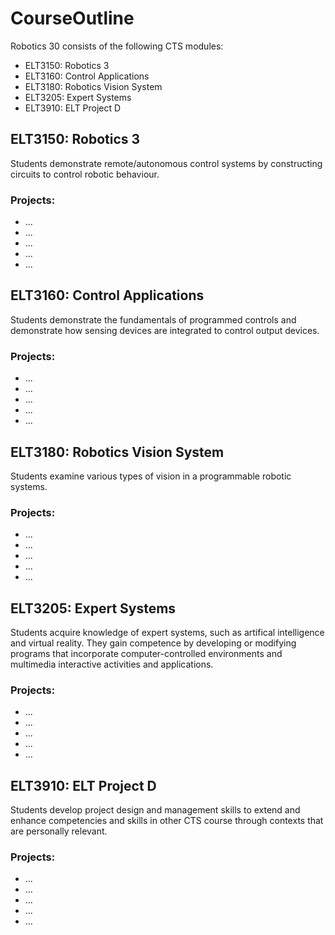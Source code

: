 # CourseOutline 

Robotics 30 consists of the following CTS modules:
 * ELT3150: Robotics 3
 * ELT3160: Control Applications
 * ELT3180: Robotics Vision System
 * ELT3205: Expert Systems
 * ELT3910: ELT Project D
 
## ELT3150: Robotics 3
Students demonstrate remote/autonomous control systems by constructing circuits to control robotic behaviour.
### Projects:
 * ...
 * ...
 * ...
 * ...
 * ...

## ELT3160: Control Applications
Students demonstrate the fundamentals of programmed controls and demonstrate how sensing devices are integrated to control output devices.
### Projects:
 * ...
 * ...
 * ...
 * ...
 * ...

## ELT3180: Robotics Vision System
Students examine various types of vision in a programmable robotic systems.
### Projects:
 * ...
 * ...
 * ...
 * ...
 * ...

## ELT3205: Expert Systems
Students acquire knowledge of expert systems, such as artifical intelligence and virtual reality. They gain competence by developing or modifying programs that incorporate computer-controlled environments and multimedia interactive activities and applications.
### Projects:
 * ...
 * ...
 * ...
 * ...
 * ...

## ELT3910: ELT Project D
Students develop project design and management skills to extend and enhance competencies and skills in other CTS course through contexts that are personally relevant.
### Projects:
 * ...
 * ...
 * ...
 * ...
 * ...


